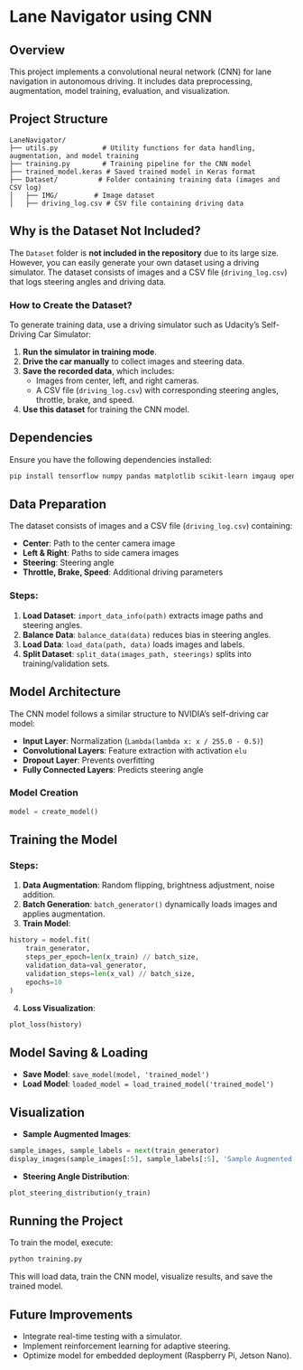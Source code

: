 # Lane Navigator using CNN

## Overview
This project implements a convolutional neural network (CNN) for lane navigation in autonomous driving. It includes data preprocessing, augmentation, model training, evaluation, and visualization.

## Project Structure
```
LaneNavigator/
├── utils.py           # Utility functions for data handling, augmentation, and model training
├── training.py        # Training pipeline for the CNN model
├── trained_model.keras # Saved trained model in Keras format
├── Dataset/          # Folder containing training data (images and CSV log)
│   ├── IMG/         # Image dataset
│   ├── driving_log.csv # CSV file containing driving data
```

## Why is the Dataset Not Included?
The `Dataset` folder is **not included in the repository** due to its large size. However, you can easily generate your own dataset using a driving simulator. The dataset consists of images and a CSV file (`driving_log.csv`) that logs steering angles and driving data.

### How to Create the Dataset?
To generate training data, use a driving simulator such as Udacity’s Self-Driving Car Simulator:
1. **Run the simulator in training mode**.
2. **Drive the car manually** to collect images and steering data.
3. **Save the recorded data**, which includes:
   - Images from center, left, and right cameras.
   - A CSV file (`driving_log.csv`) with corresponding steering angles, throttle, brake, and speed.
4. **Use this dataset** for training the CNN model.

## Dependencies
Ensure you have the following dependencies installed:
```bash
pip install tensorflow numpy pandas matplotlib scikit-learn imgaug opencv-python
```

## Data Preparation
The dataset consists of images and a CSV file (`driving_log.csv`) containing:
- **Center**: Path to the center camera image
- **Left & Right**: Paths to side camera images
- **Steering**: Steering angle
- **Throttle, Brake, Speed**: Additional driving parameters

### Steps:
1. **Load Dataset**: `import_data_info(path)` extracts image paths and steering angles.
2. **Balance Data**: `balance_data(data)` reduces bias in steering angles.
3. **Load Data**: `load_data(path, data)` loads images and labels.
4. **Split Dataset**: `split_data(images_path, steerings)` splits into training/validation sets.

## Model Architecture
The CNN model follows a similar structure to NVIDIA’s self-driving car model:
- **Input Layer**: Normalization (`Lambda(lambda x: x / 255.0 - 0.5)`) 
- **Convolutional Layers**: Feature extraction with activation `elu`
- **Dropout Layer**: Prevents overfitting
- **Fully Connected Layers**: Predicts steering angle

### Model Creation
```python
model = create_model()
```

## Training the Model
### Steps:
1. **Data Augmentation**: Random flipping, brightness adjustment, noise addition.
2. **Batch Generation**: `batch_generator()` dynamically loads images and applies augmentation.
3. **Train Model**:
```python
history = model.fit(
    train_generator,
    steps_per_epoch=len(x_train) // batch_size,
    validation_data=val_generator,
    validation_steps=len(x_val) // batch_size,
    epochs=10
)
```
4. **Loss Visualization**:
```python
plot_loss(history)
```

## Model Saving & Loading
- **Save Model**: `save_model(model, 'trained_model')`
- **Load Model**: `loaded_model = load_trained_model('trained_model')`

## Visualization
- **Sample Augmented Images**:
```python
sample_images, sample_labels = next(train_generator)
display_images(sample_images[:5], sample_labels[:5], 'Sample Augmented Images')
```
- **Steering Angle Distribution**:
```python
plot_steering_distribution(y_train)
```

## Running the Project
To train the model, execute:
```bash
python training.py
```
This will load data, train the CNN model, visualize results, and save the trained model.

## Future Improvements
- Integrate real-time testing with a simulator.
- Implement reinforcement learning for adaptive steering.
- Optimize model for embedded deployment (Raspberry Pi, Jetson Nano).